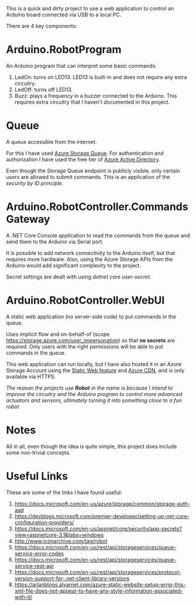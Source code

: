 This is a quick and dirty project to use a web application to control an Arduino board connected via USB to a local PC.

There are 4 key components:

# Arduino.RobotProgram
An Arduino program that can interpret some basic commands:
1. LedOn: turns on LED13. LED13 is built-in and does not require any extra circuitry.
1. LedOff: turns off LED13.
1. Buzz: plays a frequency in a buzzer connected to the Arduino. This requires extra circuitry that I haven't documented in this project.

# Queue
A queue accessible from the internet.

For this I have used [Azure Storage Queue](https://docs.microsoft.com/en-us/azure/storage/queues/storage-queues-introduction). For authentication and authorization I have used the free tier of [Azure Active Directory](https://azure.microsoft.com/en-gb/services/active-directory/).

Even though the Storage Queue endpoint is publicly visible, only certain users are allowed to submit commands. This is an application of the *security by ID principle*.

# Arduino.RobotController.CommandsGateway
A .NET Core Console application to read the commands from the queue and send them to the Arduino via Serial port.

It is possible to add network connectivity to the Arduino itself, but that requires more hardware. Also, using the Azure Storage APIs from the Arduino would add significant complexity to the project.

Secret settings are dealt with using *dotnet core user-secret*.

# Arduino.RobotController.WebUI
A static web application (no server-side code) to put commands in the queue.

Uses implicit flow and on-behalf-of (scope https://storage.azure.com/user_impersonation) so that **no secrets** are required. Only users with the right permissions will be able to put commands in the queue.

This web application can run locally, but I have also hosted it in an Azure Storage Account using the [Static Web feature](https://docs.microsoft.com/en-us/azure/storage/blobs/storage-blob-static-website) and [Azure CDN](https://azure.microsoft.com/en-gb/services/cdn/), and is only available via HTTPS.
  
*The reason the projects use **Robot** in the name is because I intend to improve the circuitry and the Arduino program to control more advanced actuators and sensors, ultimately turning it into something close to a fun robot*

# Notes
All in all, even though the idea is quite simple, this project does include some non-trivial concepts.

# Useful Links
These are some of the links I have found useful:
1. https://docs.microsoft.com/en-us/azure/storage/common/storage-auth-aad
1. https://devblogs.microsoft.com/premier-developer/setting-up-net-core-configuration-providers/
1. https://docs.microsoft.com/en-us/aspnet/core/security/app-secrets?view=aspnetcore-3.1&tabs=windows
1. http://www.iconarchive.com/tag/robot
1. https://docs.microsoft.com/en-us/rest/api/storageservices/queue-service-error-codes
1. https://docs.microsoft.com/en-us/rest/api/storageservices/queue-service-rest-api
1. https://docs.microsoft.com/en-us/rest/api/storageservices/protocol-version-support-for-.net-client-library-versions
1. https://arlanblogs.alvarnet.com/azure-static-website-setup-error-this-xml-file-does-not-appear-to-have-any-style-information-associated-with-it/
